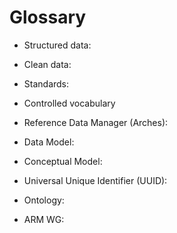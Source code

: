 
# Glossary

* Structured data: 

* Clean data:

* Standards:

* Controlled vocabulary

* Reference Data Manager (Arches):

* Data Model:

* Conceptual Model:

* Universal Unique Identifier (UUID):

* Ontology: 

* ARM WG:
